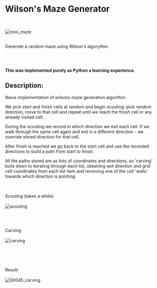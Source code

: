 # Wilson's Maze Generator
<br/>

![mini_maze](https://user-images.githubusercontent.com/130370305/236062401-d68d7c2c-4d3b-469b-8184-c0456fdb7197.gif)
  
<br/>
Generate a random maze using Wilson's algorythm. 

<br/><br/>

**This was implemented purely as Python a learning experience.**


## Description:

Naive implementation of wilsons maze generation algorithm.

We pick start and finish cells at random and begin scouting: pick random direction, move to that cell and repeat until we reach the finish cell or any already visited cell.

During the scouting we record in which direction we exit each cell. If we walk through the same cell again and exit in a different direction - we override stored direction for that cell.

After finish is reached we go back to the start cell and use the recorded directions to build a path from start to finish.

All the paths stored are as lists of coordinates and directions, so 'carving' boils down to iterating through each list, obtaining exit direction and grid cell coordinates from each list item and removing one of the cell 'walls' towards which direction is pointing.
<br/><br/><br/>

Scouting (takes a while):
<br/><br/>
![scouting](https://user-images.githubusercontent.com/130370305/236021930-48fe284e-814b-4ba4-b914-249904847227.gif)

<br/><br/>

Carving:
<br/><br/>
![carving](https://user-images.githubusercontent.com/130370305/236021738-1405fc98-4917-45cb-b26a-295c221df7c4.gif)

<br/><br/><br/>

Result:
<br/><br/>
![00045_carving](https://user-images.githubusercontent.com/130370305/236026226-af8142e2-6103-437a-b729-acbb16f21bca.png)



